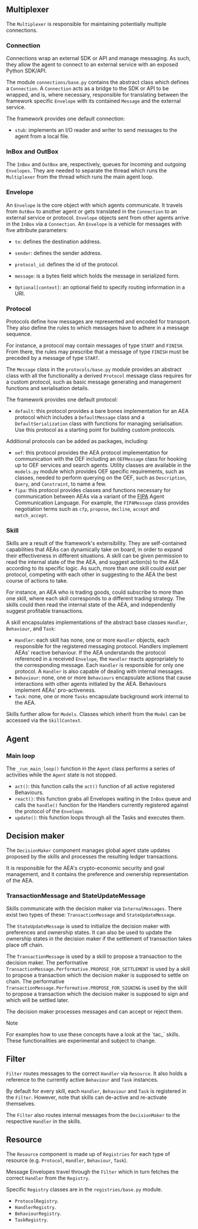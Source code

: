 ## Multiplexer

The `Multiplexer` is responsible for maintaining potentially multiple connections.

### Connection

Connections wrap an external SDK or API and manage messaging. As such, they allow the agent to connect to an external service with an exposed Python SDK/API.

The module `connections/base.py` contains the abstract class which defines a `Connection`. A `Connection` acts as a bridge to the SDK or API to be wrapped, and is, where necessary, responsible for translating between the framework specific `Envelope` with its contained `Message` and the external service.

The framework provides one default connection:

* `stub`: implements an I/O reader and writer to send messages to the agent from a local file.

### InBox and OutBox

The `InBox` and `OutBox` are, respectively, queues for incoming and outgoing `Envelopes`. They are needed to separate the thread which runs the `Multiplexer` from the thread which runs the main agent loop.

### Envelope

An `Envelope` is the core object with which agents communicate. It travels from `OutBox` to another agent or gets translated in the `Connection` to an external service or protocol. `Envelope` objects sent from other agents arrive in the `InBox` via a `Connection`. An `Envelope` is a vehicle for messages with five attribute parameters:

* `to`: defines the destination address.

* `sender`: defines the sender address.

* `protocol_id`: defines the id of the protocol.

* `message`: is a bytes field which holds the message in serialized form.

* `Optional[context]`: an optional field to specify routing information in a URI.


### Protocol

Protocols define how messages are represented and encoded for transport. They also define the rules to which messages have to adhere in a message sequence. 

For instance, a protocol may contain messages of type `START` and `FINISH`. From there, the rules may prescribe that a message of type `FINISH` must be preceded by a message of type `START`.

The `Message` class in the `protocols/base.py` module provides an abstract class with all the functionality a derived `Protocol` message class requires for a custom protocol, such as basic message generating and management functions and serialisation details.

The framework provides one default protocol:

* `default`: this protocol provides a bare bones implementation for an AEA protocol which includes a `DefaultMessage` class and a `DefaultSerialization` class with functions for managing serialisation. Use this protocol as a starting point for building custom protocols.


Additional protocols can be added as packages, including:

* `oef`: this protocol provides the AEA protocol implementation for communication with the OEF including an `OEFMessage` class for hooking up to OEF services and search agents. Utility classes are available in the `models.py` module which provides OEF specific requirements, such as classes, needed to perform querying on the OEF, such as `Description`, `Query`, and `Constraint`, to name a few.
* `fipa`: this protocol provides classes and functions necessary for communication between AEAs via a variant of the [FIPA](http://www.fipa.org/repository/aclspecs.html) Agent Communication Language. For example, the `FIPAMessage` class provides negotiation terms such as `cfp`, `propose`, `decline`, `accept` and `match_accept`.

### Skill

Skills are a result of the framework's extensibility. They are self-contained capabilities that AEAs can dynamically take on board, 
in order to expand their effectiveness in different situations. 
A skill can be given permission to read the internal state of the the AEA, and suggest action(s) to the AEA according to its specific logic. 
As such, more than one skill could exist per protocol, competing with each other in suggesting to the AEA the best course of actions to take. 

For instance, an AEA who is trading goods, could subscribe to more than one skill, where each skill corresponds to a different trading strategy. 
The skills could then read the internal state of the AEA, and independently suggest profitable transactions. 

A skill encapsulates implementations of the abstract base classes `Handler`, `Behaviour`, and `Task`:

* `Handler`: each skill has none, one or more `Handler` objects, each responsible for the registered messaging protocol. Handlers implement AEAs' reactive behaviour. If the AEA understands the protocol referenced in a received `Envelope`, the `Handler` reacts appropriately to the corresponding message. Each `Handler` is responsible for only one protocol. A `Handler` is also capable of dealing with internal messages.
* `Behaviour`: none, one or more `Behaviours` encapsulate actions that cause interactions with other agents initiated by the AEA. Behaviours implement AEAs' pro-activeness.
* `Task`: none, one or more `Tasks` encapsulate background work internal to the AEA.

Skills further allow for `Models`. Classes which inherit from the `Model` can be accessed via the `SkillContext`.


## Agent 

### Main loop

The `_run_main_loop()` function in the `Agent` class performs a series of activities while the `Agent` state is not stopped.

* `act()`: this function calls the `act()` function of all active registered Behaviours.
* `react()`: this function grabs all Envelopes waiting in the `InBox` queue and calls the `handle()` function for the Handlers currently registered against the protocol of the `Envelope`.
* `update()`: this function loops through all the Tasks and executes them.


## Decision maker

The `DecisionMaker` component manages global agent state updates proposed by the skills and processes the resulting ledger transactions.

It is responsible for the AEA's crypto-economic security and goal management, and it contains the preference and ownership representation of the AEA.

### TransactionMessage and StateUpdateMessage

Skills communicate with the decision maker via `InternalMessages`. There exist two types of these: `TransactionMessage` and `StateUpdateMessage`.

The `StateUpdateMessage` is used to initialize the decision maker with preferences and ownership states. It can also be used to update the ownership states in the decision maker if the settlement of transaction takes place off chain.

The `TransactionMessage` is used by a skill to propose a transaction to the decision maker. The performative `TransactionMessage.Performative.PROPOSE_FOR_SETTLEMENT` is used by a skill to propose a transaction which the decision maker is supposed to settle on chain. The performative `TransactionMessage.Performative.PROPOSE_FOR_SIGNING` is used by the skill to propose a transaction which the decision maker is supposed to sign and which will be settled later.

The decision maker processes messages and can accept or reject them.

<div class="admonition note">
  <p class="admonition-title">Note</p>
  <p>For examples how to use these concepts have a look at the `tac_` skills. These functionalities are experimental and subject to change.
</p>
</div>

## Filter

`Filter` routes messages to the correct `Handler` via `Resource`. It also holds a reference to the currently active `Behaviour` and `Task` instances.

By default for every skill, each `Handler`, `Behaviour` and `Task` is registered in the `Filter`. However, note that skills can de-active and re-activate themselves.

The `Filter` also routes internal messages from the `DecisionMaker` to the respective `Handler` in the skills.

## Resource 

The `Resource` component is made up of `Registries` for each type of resource (e.g. `Protocol`, `Handler`, `Behaviour`, `Task`). 

Message Envelopes travel through the `Filter` which in turn fetches the correct `Handler` from the `Registry`.

Specific `Registry` classes are in the `registries/base.py` module.

* `ProtocolRegistry`.
* `HandlerRegistry`. 
* `BehaviourRegistry`.
* `TaskRegistry`.



<br />

